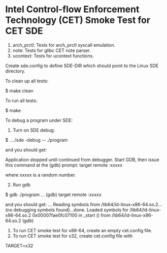# Intel Control-flow Enforcement Technology (CET) Smoke Test for CET SDE

1. arch_prctl: Tests for arch_prctl syscall emulation.
2. note: Tests for glibc CET note parser.
3. ucontext: Tests for ucontext functions.

Create sde.config to define SDE-DIR which should point to the Linux SDE
directory.

To clean up all tests:

$ make clean

To run all tests:

$ make

To debug a program under SDE:

1. Turn on SDE debug:

$ ..../sde -debug -- ./program

and you should get:

Application stopped until continued from debugger.
Start GDB, then issue this command at the (gdb) prompt:
  target remote :xxxxx

where xxxxx is a random number.

2. Run gdb

$ gdb ./program
...
(gdb) target remote :xxxxx

and you should get:
...
Reading symbols from /lib64/ld-linux-x86-64.so.2...(no debugging symbols found)...done.
Loaded symbols for /lib64/ld-linux-x86-64.so.2
0x00007fae0fc07100 in _start ()
   from /lib64/ld-linux-x86-64.so.2
(gdb)

1. To run CET smoke test for x86-64, create an empty cet.config file.
2. To run CET smoke test for x32, create cet.config file with

TARGET=x32
